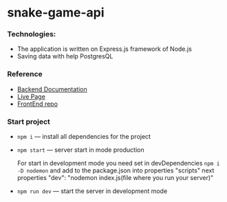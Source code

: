# snake-game-api

### Technologies:

- The application is written on Express.js framework of Node.js
- Saving data with help PostgresQL

### Reference

- [Backend Documentation ](https://snake-point-data-api.onrender.com/api/docs/)
- [Live Page ](https://lively-horse-f6e6d1.netlify.app/)
- [FrontEnd repo ](https://github.com/YevheniiZinych/snake-game)

### Start project

- `npm i` &mdash; install all dependencies for the project
- `npm start` &mdash; server start in mode production

  For start in development mode you need set in devDependencies `npm i -D nodemon` and add to the package.json into properties "scripts" next properties "dev": "nodemon index.js(file where you run your server)"

- `npm run dev` &mdash; start the server in development mode
